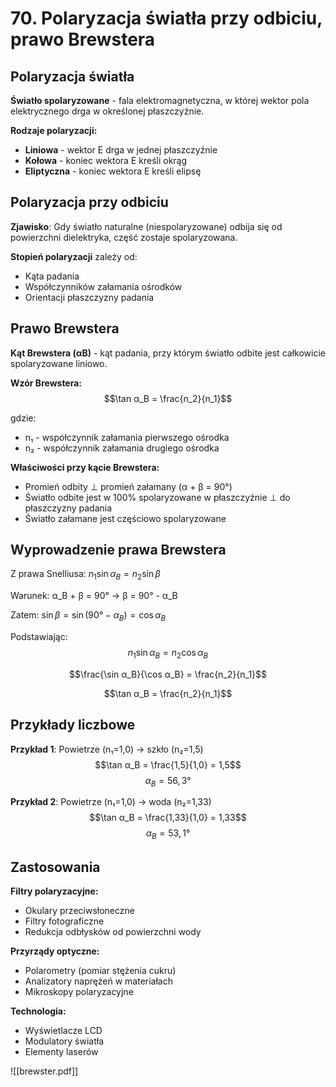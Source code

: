 
# 70. Polaryzacja światła przy odbiciu, prawo Brewstera

## Polaryzacja światła

**Światło spolaryzowane** - fala elektromagnetyczna, w której wektor pola elektrycznego drga w określonej płaszczyźnie.

**Rodzaje polaryzacji:**
- **Liniowa** - wektor E drga w jednej płaszczyźnie
- **Kołowa** - koniec wektora E kreśli okrąg
- **Eliptyczna** - koniec wektora E kreśli elipsę

## Polaryzacja przy odbiciu

**Zjawisko**: Gdy światło naturalne (niespolaryzowane) odbija się od powierzchni dielektryka, część zostaje spolaryzowana.

**Stopień polaryzacji** zależy od:
- Kąta padania
- Współczynników załamania ośrodków
- Orientacji płaszczyzny padania

## Prawo Brewstera

**Kąt Brewstera (αB)** - kąt padania, przy którym światło odbite jest całkowicie spolaryzowane liniowo.

**Wzór Brewstera:**
$$\tan α_B = \frac{n_2}{n_1}$$

gdzie:
- n₁ - współczynnik załamania pierwszego ośrodka
- n₂ - współczynnik załamania drugiego ośrodka

**Właściwości przy kącie Brewstera:**
- Promień odbity ⊥ promień załamany (α + β = 90°)
- Światło odbite jest w 100% spolaryzowane w płaszczyźnie ⊥ do płaszczyzny padania
- Światło załamane jest częściowo spolaryzowane

## Wyprowadzenie prawa Brewstera

Z prawa Snelliusa: $n_1 \sin α_B = n_2 \sin β$

Warunek: α_B + β = 90° → β = 90° - α_B

Zatem: $\sin β = \sin(90° - α_B) = \cos α_B$

Podstawiając:
$$n_1 \sin α_B = n_2 \cos α_B$$

$$\frac{\sin α_B}{\cos α_B} = \frac{n_2}{n_1}$$

$$\tan α_B = \frac{n_2}{n_1}$$

## Przykłady liczbowe

**Przykład 1**: Powietrze (n₁=1,0) → szkło (n₂=1,5)
$$\tan α_B = \frac{1,5}{1,0} = 1,5$$
$$α_B = 56,3°$$

**Przykład 2**: Powietrze (n₁=1,0) → woda (n₂=1,33)
$$\tan α_B = \frac{1,33}{1,0} = 1,33$$
$$α_B = 53,1°$$

## Zastosowania

**Filtry polaryzacyjne:**
- Okulary przeciwsłoneczne
- Filtry fotograficzne
- Redukcja odbłysków od powierzchni wody

**Przyrządy optyczne:**
- Polarometry (pomiar stężenia cukru)
- Analizatory naprężeń w materiałach
- Mikroskopy polaryzacyjne

**Technologia:**
- Wyświetlacze LCD
- Modulatory światła
- Elementy laserów

![[brewster.pdf]]

